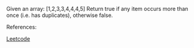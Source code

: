 Given an array: [1,2,3,3,4,4,4,5]
Return true if any item occurs more than once (i.e. has duplicates), otherwise false.

References:

[Leetcode](https://leetcode.com/problems/contains-duplicate/)

